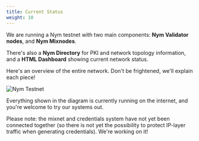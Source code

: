```yaml
---
title: Current Status
weight: 10
---
```


We are running a Nym testnet with two main components: **Nym Validator nodes**, and **Nym Mixnodes**.

There's also a **Nym Directory** for PKI and network topology information, and a **HTML Dashboard** showing current network status.

Here's an overview of the entire network. Don't be frightened, we'll explain each piece!

![Nym Testnet](/docs/images/nym-testnet.png)

Everything shown in the diagram is currently running on the internet, and you're welcome to try our systems out.

Please note: the mixnet and credentials system have not yet been connected together (so there is not yet the possibility to protect IP-layer traffic when generating credentials). We're working on it!

